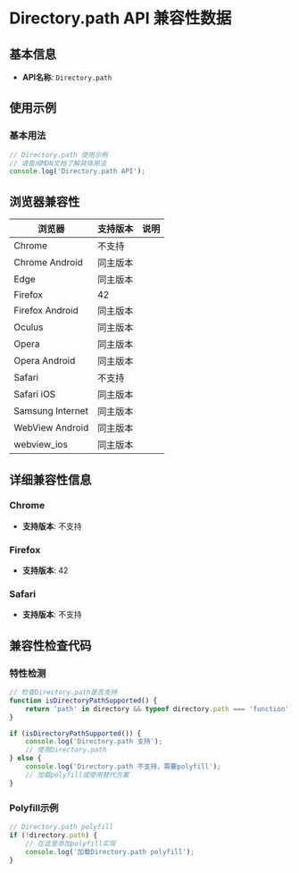 # Directory.path API 兼容性数据

## 基本信息

- **API名称**: `Directory.path`

## 使用示例

### 基本用法

```javascript
// Directory.path 使用示例
// 请查阅MDN文档了解具体用法
console.log('Directory.path API');
```

## 浏览器兼容性

| 浏览器 | 支持版本 | 说明 |
|--------|----------|------|
| Chrome | 不支持 |  |
| Chrome Android | 同主版本 |  |
| Edge | 同主版本 |  |
| Firefox | 42 |  |
| Firefox Android | 同主版本 |  |
| Oculus | 同主版本 |  |
| Opera | 同主版本 |  |
| Opera Android | 同主版本 |  |
| Safari | 不支持 |  |
| Safari iOS | 同主版本 |  |
| Samsung Internet | 同主版本 |  |
| WebView Android | 同主版本 |  |
| webview_ios | 同主版本 |  |

## 详细兼容性信息

### Chrome

- **支持版本**: 不支持

### Firefox

- **支持版本**: 42

### Safari

- **支持版本**: 不支持

## 兼容性检查代码

### 特性检测

```javascript
// 检查Directory.path是否支持
function isDirectoryPathSupported() {
    return 'path' in directory && typeof directory.path === 'function';
}

if (isDirectoryPathSupported()) {
    console.log('Directory.path 支持');
    // 使用Directory.path
} else {
    console.log('Directory.path 不支持，需要polyfill');
    // 加载polyfill或使用替代方案
}
```

### Polyfill示例

```javascript
// Directory.path polyfill
if (!directory.path) {
    // 在这里添加polyfill实现
    console.log('加载Directory.path polyfill');
}
```

